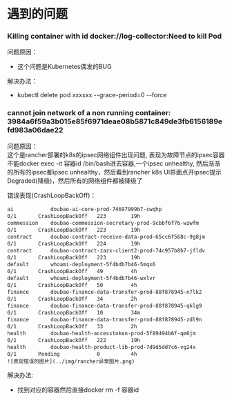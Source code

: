 # 遇到的问题
### Killing container with id docker://log-collector:Need to kill Pod  
问题原因：  
- 这个问题是Kubernetes偶发的BUG    

解决办法： 
- kubectl delete pod xxxxxx --grace-period=0 --force  

### cannot join network of a non running container: 3984a6f59a3b015e85f6971deae08b5871c849de3fb6156189efd983a06dae22  
问题原因：  
    这个是rancher部署的k8s的ipsec网络组件出现问题, 表现为故障节点的ipsec容器不能docker exec -it 容器id /bin/bash进去容器,一个ipsec unhealthy, 然后渐渐的所有的ipsec都ipsec unhealthy，然后看到rancher k8s UI界面点开ipsec提示Degraded(降级)，然后所有的网络组件都被降级了  

错误表现(CrashLoopBackOff)：  
    
    ai            doubao-ai-core-prod-74697999b7-cwqhp                              0/1       CrashLoopBackOff   223        19h  
    commession    doubao-commession-secretary-prod-9cbbf6f76-wzwfm                  0/1       CrashLoopBackOff   223        19h  
    contract      doubao-contract-receive-data-prod-65cc6f568c-9g8jm                0/1       CrashLoopBackOff   224        19h  
    contract      doubao-contract-zazx-client2-prod-74c957b8b7-jfldv                0/1       CrashLoopBackOff   223        19h  
    default       whoami-deployment-5f4bdb7b46-5mqx6                                0/1       CrashLoopBackOff   49         4h  
    default       whoami-deployment-5f4bdb7b46-wxlvr                                0/1       CrashLoopBackOff   50         4h  
    finance       doubao-finance-data-transfer-prod-88f878945-n7lk2                 0/1       CrashLoopBackOff   34         2h  
    finance       doubao-finance-data-transfer-prod-88f878945-qklg9                 0/1       CrashLoopBackOff   10         34m  
    finance       doubao-finance-data-transfer-prod-88f878945-zdl9n                 0/1       CrashLoopBackOff   33         2h  
    health        doubao-health-accesstoken-prod-5f89494b6f-qm6jm                   0/1       CrashLoopBackOff   222        19h  
    health        doubao-health-product-lib-prod-7d9d5dd7c6-vg24x                   0/1       Pending            0          4h  
    ![表现错误的图片](../img/rancher异常图片.png)
解决办法:  
- 找到对应的容器然后直接docker rm -f 容器id
    
    